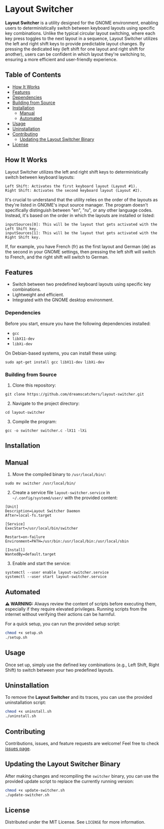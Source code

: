 # Layout Switcher

**Layout Switcher** is a utility designed for the GNOME environment, enabling users to deterministically switch between keyboard layouts using specific key combinations. Unlike the typical circular layout switching, where each key press toggles to the next layout in a sequence, Layout Switcher utilizes the left and right shift keys to provide predictable layout changes. By pressing the dedicated key (left shift for one layout and right shift for another), users can be confident in which layout they're switching to, ensuring a more efficient and user-friendly experience.

## Table of Contents

- [How It Works](#howitworks)
- [Features](#features)
- [Dependencies](#dependencies)
- [Building from Source](#building-from-source)
- [Installation](#installation)
  - [Manual](#manual)
  - [Automated](#automated)
- [Usage](#usage)
- [Uninstallation](#uninstallation)
- [Contributing](#contributing)
  - [Updating the Layout Switcher Binary](#contributing)
- [License](#license)

## How It Works

Layout Switcher utilizes the left and right shift keys to deterministically switch between keyboard layouts:

    Left Shift: Activates the first keyboard layout (Layout #1).
    Right Shift: Activates the second keyboard layout (Layout #2).

It's crucial to understand that the utility relies on the order of the layouts as they're listed in GNOME's input source manager. The program doesn't specifically distinguish between "en", "ru", or any other language codes. Instead, it's based on the order in which the layouts are installed or listed:

    inputSources[0]: This will be the layout that gets activated with the Left Shift key.
    inputSources[1]: This will be the layout that gets activated with the Right Shift key.

If, for example, you have French (fr) as the first layout and German (de) as the second in your GNOME settings, then pressing the left shift will switch to French, and the right shift will switch to German.

## Features

- Switch between two predefined keyboard layouts using specific key combinations.
- Lightweight and efficient.
- Integrated with the GNOME desktop environment.

### Dependencies

Before you start, ensure you have the following dependencies installed:

- `gcc`
- `libX11-dev`
- `libXi-dev`

On Debian-based systems, you can install these using:

```
sudo apt-get install gcc libX11-dev libXi-dev
```

### Building from Source

1. Clone this repository:
```
git clone https://github.com/dreamscatchers/layout-switcher.git
```

2. Navigate to the project directory:
```
cd layout-switcher
```

3. Compile the program:
```
gcc -o switcher switcher.c -lX11 -lXi
```

## Installation
## Manual

1. Move the compiled binary to `/usr/local/bin/`:
```
sudo mv switcher /usr/local/bin/
```
2. Create a service file `layout-switcher.service` in `~/.config/systemd/user/` with the provided content:

```
[Unit]
Description=Layout Switcher Daemon
After=local-fs.target

[Service]
ExecStart=/usr/local/bin/switcher

Restart=on-failure
Environment=PATH=/usr/bin:/usr/local/bin:/usr/local/sbin

[Install]
WantedBy=default.target

```
3. Enable and start the service:

```
systemctl --user enable layout-switcher.service
systemctl --user start layout-switcher.service
```

## Automated
**⚠️ WARNING:** Always review the content of scripts before executing them, especially if they require elevated privileges. Running scripts from the internet without verifying their actions can be harmful.

For a quick setup, you can run the provided setup script:

```bash
chmod +x setup.sh
./setup.sh
```


## Usage

Once set up, simply use the defined key combinations (e.g., Left Shift, Right Shift) to switch between your two predefined layouts.

## Uninstallation

To remove the **Layout Switcher** and its traces, you can use the provided uninstallation script:

```bash
chmod +x uninstall.sh
./uninstall.sh
```
## Contributing

Contributions, issues, and feature requests are welcome! Feel free to check [issues page](https://github.com/dreamscatchers/layout-switcher/issues). 

## Updating the Layout Switcher Binary

After making changes and recompiling the `switcher` binary, you can use the provided update script to replace the currently running version:

```bash
chmod +x update-switcher.sh
./update-switcher.sh
```

## License

Distributed under the MIT License. See `LICENSE` for more information.
